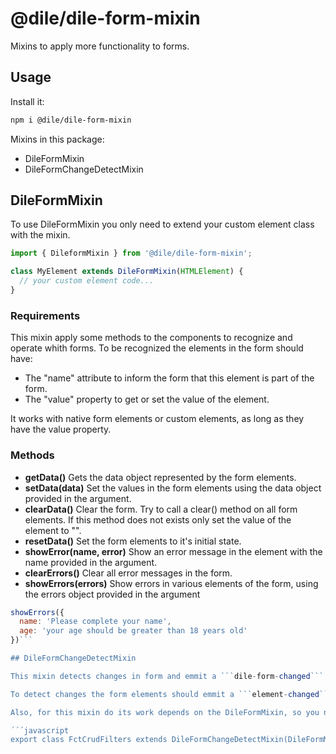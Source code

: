 # @dile/dile-form-mixin

Mixins to apply more functionality to forms.

## Usage

Install it:

```bash
npm i @dile/dile-form-mixin
```

Mixins in this package: 

- DileFormMixin
- DileFormChangeDetectMixin

## DileFormMixin

To use DileFormMixin you only need to extend your custom element class with the mixin.

```javascript
import { DileformMixin } from '@dile/dile-form-mixin';

class MyElement extends DileFormMixin(HTMLElement) {
  // your custom element code...
}
```

### Requirements

This mixin apply some methods to the components to recognize and operate whith forms. To be recognized the elements in the form should have:

- The "name" attribute to inform the form that this element is part of the form.
- The "value" property to get or set the value of the element.

It works with native form elements or custom elements, as long as they have the value property.

### Methods

- **getData()** Gets the data object represented by the form elements.
- **setData(data)** Set the values in the form elements using the data object provided in the argument.
- **clearData()** Clear the form. Try to call a clear() method on all form elements. If this method does not exists only set the value of the element to "". 
- **resetData()** Set the form elements to it's initial state.
- **showError(name, error)** Show an error message in the element with the name provided in the argument.
- **clearErrors()** Clear all error messages in the form.
- **showErrors(errors)** Show errors in various elements of the form, using the errors object provided in the argument

```javascript
showErrors({
  name: 'Please complete your name', 
  age: 'your age should be greater than 18 years old'
})```

## DileFormChangeDetectMixin

This mixin detects changes in form and emmit a ```dile-form-changed``` event when it occurs.

To detect changes the form elements should emmit a ```element-changed```event. for this reason, this mixins only works with custom elements that have this custom event implemented.

Also, for this mixin do its work depends on the DileFormMixin, so you need to implement both mixins.

´´´javascript
export class FctCrudFilters extends DileFormChangeDetectMixin(DileFormMixin(LitElement)) {
```